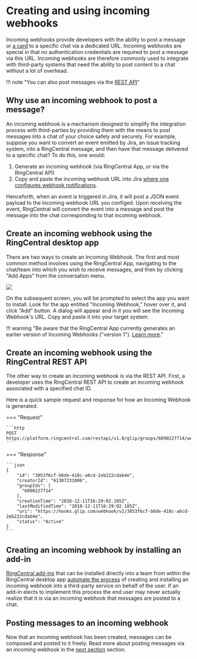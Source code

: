 # Creating and using incoming webhooks

Incoming webhooks provide developers with the ability to post a message or [a card](../adaptive-cards/) to a specific chat via a dedicated URL. Incoming webhooks are special in that no authentication credentials are required to post a message via this URL. Incoming webhooks are therefore commonly used to integrate with third-party systems that need the ability to post content to a chat without a lot of overhead. 

!!! note "You can also post messages via the [REST API](../posting/messages/)"

## Why use an incoming webhook to post a message?

An incoming webhook is a mechanism designed to simplify the integration process with third-parties by providing them with the means to post messages into a chat of your choice safely and securely. For example, suppose you want to convert an event emitted by Jira, an issue tracking system, into a RingCentral message, and then have that message delivered to a specific chat? To do this, one would:

1. Generate an incoming webhook (via RingCentral App, or via the RingCentral API)
2. Copy and paste the incoming webhook URL into Jira [where one configures webhook notifications](https://developer.atlassian.com/server/jira/platform/webhooks/).

Henceforth, when an event is triggered in Jira, it will post a JSON event payload to the incoming webhook URL you configed. Upon receiving the event, RingCentral will convert the event into a message and post the message into the chat corresponding to that incoming webhook.

## Create an incoming webhook using the RingCentral desktop app

There are two ways to create an Incoming Webhook. The first and most common method involves using the RingCentral App, navigating to the chat/team into which you wish to receive messages, and then by clicking "Add Apps" from the conversation menu.

<img src="../add-apps.png" class="img-fluid" style="max-width: 800px">

On the subsequent screen, you will be prompted to select the app you want to install. Look for the app entitled "Incoming Webhook," hover over it, and click "Add" button. A dialog will appear and in it you will see the Incoming Webhook's URL. Copy and paste it into your target system.

!!! warning "Be aware that the RingCentral App currently generates an earlier version of Incoming Webhooks ("version 1"). [Learn more](../formatting/)."

## Create an incoming webhook using the RingCentral REST API

The other way to create an incoming webhook is via the REST API. First, a developer uses the RingCentral REST API to create an incoming webhook associated with a specified chat ID.

Here is a quick sample request and response for how an Incoming Webhook is generated.

=== "Request"

	```http
	POST https://platform.ringcentral.com/restapi/v1.0/glip/groups/6090227714/webhooks
	```

=== "Response"

	```json 
	{
        "id": "3053f6cf-b6de-418c-a6cd-2eb222cdab4e",
        "creatorId": "61307231006",
        "groupIds": [
          "6090227714"
        ],
        "creationTime": "2018-12-11T16:29:02.185Z",
        "lastModifiedTime": "2018-12-11T16:29:02.185Z",
        "uri": "https://hooks.glip.com/webhook/v2/3053f6cf-b6de-418c-a6cd-2eb222cdab4e",
        "status": "Active"
	}
	```

## Creating an incoming webhook by installing an add-in

[RingCentral add-ins](../add-ins/creation/) that can be installed directly into a team from within the RingCentral desktop app [automate the process](../add-ins/installation/) of creating and installing an incoming webhook into a third-party service on behalf of the user. If an add-in elects to implement this process the end user may never actually realize that it is via an incoming webhook that messages are posted to a chat. 

## Posting messages to an incoming webhook

Now that an incoming webhook has been created, messages can be composed and posted to it freely. Read more about posting messages via an incoming webhook in the [next section](../posting/) section.

